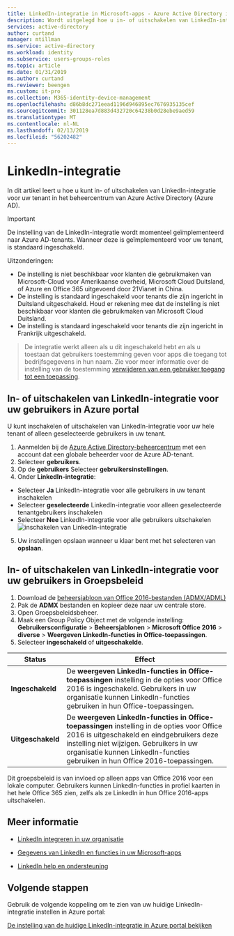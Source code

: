```yaml
---
title: LinkedIn-integratie in Microsoft-apps - Azure Active Directory inschakelen | Microsoft Docs
description: Wordt uitgelegd hoe u in- of uitschakelen van LinkedIn-integratie voor Microsoft-apps in Azure Active Directory
services: active-directory
author: curtand
manager: mtillman
ms.service: active-directory
ms.workload: identity
ms.subservice: users-groups-roles
ms.topic: article
ms.date: 01/31/2019
ms.author: curtand
ms.reviewer: beengen
ms.custom: it-pro
ms.collection: M365-identity-device-management
ms.openlocfilehash: d86b8dc271eead1196d946895ec7676935135cef
ms.sourcegitcommit: 301128ea7d883d432720c64238b0d28ebe9aed59
ms.translationtype: MT
ms.contentlocale: nl-NL
ms.lasthandoff: 02/13/2019
ms.locfileid: "56202482"
---
```

# <a name="linkedin-integration"></a>LinkedIn-integratie

In dit artikel leert u hoe u kunt in- of uitschakelen van LinkedIn-integratie voor uw tenant in het beheercentrum van Azure Active Directory (Azure AD).

> [!IMPORTANT]
> De instelling van de LinkedIn-integratie wordt momenteel geïmplementeerd naar Azure AD-tenants. Wanneer deze is geïmplementeerd voor uw tenant, is standaard ingeschakeld.
> 
> Uitzonderingen:
> * De instelling is niet beschikbaar voor klanten die gebruikmaken van Microsoft-Cloud voor Amerikaanse overheid, Microsoft Cloud Duitsland, of Azure en Office 365 uitgevoerd door 21Vianet in China.
> * De instelling is standaard ingeschakeld voor tenants die zijn ingericht in Duitsland uitgeschakeld. Houd er rekening mee dat de instelling is niet beschikbaar voor klanten die gebruikmaken van Microsoft Cloud Duitsland.
> * De instelling is standaard ingeschakeld voor tenants die zijn ingericht in Frankrijk uitgeschakeld.

> De integratie werkt alleen als u dit ingeschakeld hebt *en* als u toestaan dat gebruikers toestemming geven voor apps die toegang tot bedrijfsgegevens in hun naam. Zie voor meer informatie over de instelling van de toestemming [verwijderen van een gebruiker toegang tot een toepassing](https://docs.microsoft.com/azure/active-directory/application-access-assignment-how-to-remove-assignment).

## <a name="enable-or-disable-linkedin-integration-for-your-users-in-the-azure-portal"></a>In- of uitschakelen van LinkedIn-integratie voor uw gebruikers in Azure portal

U kunt inschakelen of uitschakelen van LinkedIn-integratie voor uw hele tenant of alleen geselecteerde gebruikers in uw tenant.

1. Aanmelden bij de [Azure Active Directory-beheercentrum](https://aad.portal.azure.com/) met een account dat een globale beheerder voor de Azure AD-tenant.
2. Selecteer **gebruikers**.
3. Op de **gebruikers** Selecteer **gebruikersinstellingen**.
4. Onder **LinkedIn-integratie**:
  * Selecteer **Ja** LinkedIn-integratie voor alle gebruikers in uw tenant inschakelen
  * Selecteer **geselecteerde** LinkedIn-integratie voor alleen geselecteerde tenantgebruikers inschakelen
  * Selecteer **Nee** LinkedIn-integratie voor alle gebruikers uitschakelen ![inschakelen van LinkedIn-integratie](./media/linkedin-integration/linkedin-integration.png)
5. Uw instellingen opslaan wanneer u klaar bent met het selecteren van **opslaan**.

## <a name="enable-or-disable-linkedin-integration-for-your-users-in-group-policy"></a>In- of uitschakelen van LinkedIn-integratie voor uw gebruikers in Groepsbeleid

1. Download de [beheersjabloon van Office 2016-bestanden (ADMX/ADML)](https://www.microsoft.com/download/details.aspx?id=49030)
2. Pak de **ADMX** bestanden en kopieer deze naar uw centrale store.
3. Open Groepsbeleidsbeheer.
4. Maak een Group Policy Object met de volgende instelling: **Gebruikersconfiguratie** > **Beheersjablonen** > **Microsoft Office 2016** > **diverse**  >  **Weergeven LinkedIn-functies in Office-toepassingen**.
5. Selecteer **ingeschakeld** of **uitgeschakelde**.
  
 Status | Effect
------ | ------
**Ingeschakeld** | De **weergeven LinkedIn-functies in Office-toepassingen** instelling in de opties voor Office 2016 is ingeschakeld. Gebruikers in uw organisatie kunnen LinkedIn-functies gebruiken in hun Office-toepassingen.
 **Uitgeschakeld** | De **weergeven LinkedIn-functies in Office-toepassingen** instelling in de opties voor Office 2016 is uitgeschakeld en eindgebruikers deze instelling niet wijzigen. Gebruikers in uw organisatie kunnen LinkedIn-functies gebruiken in hun Office 2016-toepassingen.

Dit groepsbeleid is van invloed op alleen apps van Office 2016 voor een lokale computer. Gebruikers kunnen LinkedIn-functies in profiel kaarten in het hele Office 365 zien, zelfs als ze LinkedIn in hun Office 2016-apps uitschakelen.

## <a name="learn-more"></a>Meer informatie

* [LinkedIn integreren in uw organisatie](linkedin-user-consent.md)

* [Gegevens van LinkedIn en functies in uw Microsoft-apps](https://go.microsoft.com/fwlink/?linkid=850740)

* [LinkedIn help en ondersteuning](https://www.linkedin.com/help/linkedin)

## <a name="next-steps"></a>Volgende stappen

Gebruik de volgende koppeling om te zien van uw huidige LinkedIn-integratie instellen in Azure portal:

[De instelling van de huidige LinkedIn-integratie in Azure portal bekijken](https://aad.portal.azure.com/#blade/Microsoft_AAD_IAM/UserManagementMenuBlade/UserSettings)
